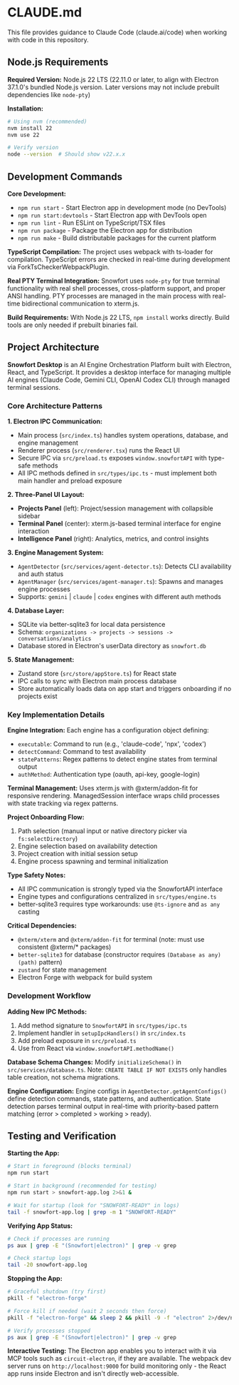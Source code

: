 # CLAUDE.md

This file provides guidance to Claude Code (claude.ai/code) when working with code in this repository.

## Node.js Requirements

**Required Version:** Node.js 22 LTS (22.11.0 or later, to align with Electron 37.1.0's bundled Node.js version. Later versions may not include prebuilt dependencies like `node-pty`)

**Installation:**
```bash
# Using nvm (recommended)
nvm install 22
nvm use 22

# Verify version
node --version  # Should show v22.x.x
```

## Development Commands

**Core Development:**
- `npm run start` - Start Electron app in development mode (no DevTools)
- `npm run start:devtools` - Start Electron app with DevTools open
- `npm run lint` - Run ESLint on TypeScript/TSX files
- `npm run package` - Package the Electron app for distribution
- `npm run make` - Build distributable packages for the current platform

**TypeScript Compilation:**
The project uses webpack with ts-loader for compilation. TypeScript errors are checked in real-time during development via ForkTsCheckerWebpackPlugin.

**Real PTY Terminal Integration:**
Snowfort uses `node-pty` for true terminal functionality with real shell processes, cross-platform support, and proper ANSI handling. PTY processes are managed in the main process with real-time bidirectional communication to xterm.js.

**Build Requirements:**
With Node.js 22 LTS, `npm install` works directly. Build tools are only needed if prebuilt binaries fail.

## Project Architecture

**Snowfort Desktop** is an AI Engine Orchestration Platform built with Electron, React, and TypeScript. It provides a desktop interface for managing multiple AI engines (Claude Code, Gemini CLI, OpenAI Codex CLI) through managed terminal sessions.

### Core Architecture Patterns

**1. Electron IPC Communication:**
- Main process (`src/index.ts`) handles system operations, database, and engine management
- Renderer process (`src/renderer.tsx`) runs the React UI
- Secure IPC via `src/preload.ts` exposes `window.snowfortAPI` with type-safe methods
- All IPC methods defined in `src/types/ipc.ts` - must implement both main handler and preload exposure

**2. Three-Panel UI Layout:**
- **Projects Panel** (left): Project/session management with collapsible sidebar
- **Terminal Panel** (center): xterm.js-based terminal interface for engine interaction  
- **Intelligence Panel** (right): Analytics, metrics, and control insights

**3. Engine Management System:**
- `AgentDetector` (`src/services/agent-detector.ts`): Detects CLI availability and auth status
- `AgentManager` (`src/services/agent-manager.ts`): Spawns and manages engine processes
- Supports: `gemini` | `claude` | `codex` engines with different auth methods

**4. Database Layer:**
- SQLite via better-sqlite3 for local data persistence
- Schema: `organizations -> projects -> sessions -> conversations/analytics`
- Database stored in Electron's userData directory as `snowfort.db`

**5. State Management:**
- Zustand store (`src/store/appStore.ts`) for React state
- IPC calls to sync with Electron main process database
- Store automatically loads data on app start and triggers onboarding if no projects exist

### Key Implementation Details

**Engine Integration:**
Each engine has a configuration object defining:
- `executable`: Command to run (e.g., 'claude-code', 'npx', 'codex')
- `detectCommand`: Command to test availability
- `statePatterns`: Regex patterns to detect engine states from terminal output
- `authMethod`: Authentication type (oauth, api-key, google-login)

**Terminal Management:**
Uses xterm.js with @xterm/addon-fit for responsive rendering. ManagedSession interface wraps child processes with state tracking via regex patterns.

**Project Onboarding Flow:**
1. Path selection (manual input or native directory picker via `fs:selectDirectory`)
2. Engine selection based on availability detection
3. Project creation with initial session setup
4. Engine process spawning and terminal initialization

**Type Safety Notes:**
- All IPC communication is strongly typed via the SnowfortAPI interface
- Engine types and configurations centralized in `src/types/engine.ts`
- better-sqlite3 requires type workarounds: use `@ts-ignore` and `as any` casting

**Critical Dependencies:**
- `@xterm/xterm` and `@xterm/addon-fit` for terminal (note: must use consistent @xterm/* packages)
- `better-sqlite3` for database (constructor requires `(Database as any)(path)` pattern)
- `zustand` for state management
- Electron Forge with webpack for build system

### Development Workflow

**Adding New IPC Methods:**
1. Add method signature to `SnowfortAPI` in `src/types/ipc.ts`
2. Implement handler in `setupIpcHandlers()` in `src/index.ts`
3. Add preload exposure in `src/preload.ts`
4. Use from React via `window.snowfortAPI.methodName()`

**Database Schema Changes:**
Modify `initializeSchema()` in `src/services/database.ts`. Note: `CREATE TABLE IF NOT EXISTS` only handles table creation, not schema migrations.

**Engine Configuration:**
Engine configs in `AgentDetector.getAgentConfigs()` define detection commands, state patterns, and authentication. State detection parses terminal output in real-time with priority-based pattern matching (error > completed > working > ready).

## Testing and Verification

**Starting the App:**
```bash
# Start in foreground (blocks terminal)
npm run start

# Start in background (recommended for testing)
npm run start > snowfort-app.log 2>&1 &

# Wait for startup (look for "SNOWFORT-READY" in logs)
tail -f snowfort-app.log | grep -m 1 "SNOWFORT-READY"
```

**Verifying App Status:**
```bash
# Check if processes are running
ps aux | grep -E "(Snowfort|electron)" | grep -v grep

# Check startup logs
tail -20 snowfort-app.log
```

**Stopping the App:**
```bash
# Graceful shutdown (try first)
pkill -f "electron-forge"

# Force kill if needed (wait 2 seconds then force)
pkill -f "electron-forge" && sleep 2 && pkill -9 -f "electron" 2>/dev/null || true

# Verify processes stopped
ps aux | grep -E "(Snowfort|electron)" | grep -v grep
```

**Interactive Testing:**
The Electron app enables you to interact with it via MCP tools such as `circuit-electron`, if they are available. The webpack dev server runs on `http://localhost:9000` for build monitoring only - the React app runs inside Electron and isn't directly web-accessible.
